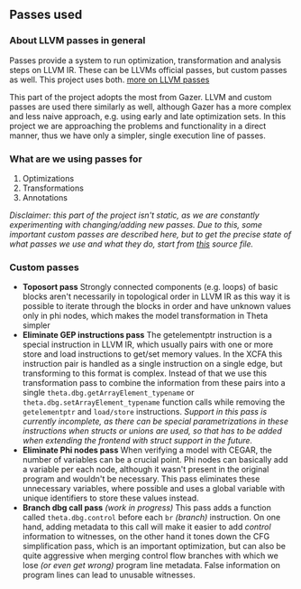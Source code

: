 ## Passes used

### About LLVM passes in general

Passes provide a system to run optimization, transformation and analysis steps on LLVM IR. These can
be LLVMs official passes, but custom passes as well. This project uses both.
[more on LLVM passes](https://llvm.org/docs/Passes.html)

This part of the project adopts the most from Gazer. LLVM and custom passes are used there similarly
as well, although Gazer has a more complex and less naive approach, e.g. using early and late
optimization sets. In this project we are approaching the problems and functionality in a direct
manner, thus we have only a simpler, single execution line of passes.

### What are we using passes for

1. Optimizations
2. Transformations
3. Annotations

*Disclaimer: this part of the project isn't static, as we are constantly experimenting with
changing/adding new passes. Due to this, some important custom passes are described here, but to get
the precise state of what passes we use and what they do, start
from [this](https://github.com/ftsrg/theta-c-frontend/blob/master/src/utilities/CPipeline.cpp)
source file.*

### Custom passes

- **Toposort pass**
  Strongly connected components (e.g. loops) of basic blocks aren't necessarily in topological order
  in LLVM IR as this way it is possible to iterate through the blocks in order and have unknown
  values only in phi nodes, which makes the model transformation in Theta simpler
- **Eliminate GEP instructions pass**
  The getelementptr instruction is a special instruction in LLVM IR, which usually pairs with one or
  more store and load instructions to get/set memory values. In the XCFA this instruction pair is
  handled as a single instruction on a single edge, but transforming to this format is complex.
  Instead of that we use this transformation pass to combine the information from these pairs into a
  single `theta.dbg.getArrayElement_typename` or `theta.dbg.setArrayElement_typename` function calls
  while removing the `getelementptr` and `load/store` instructions. *Support in this pass is
  currently incomplete, as there can be special parametrizations in these instructions when structs
  or unions are used, so that has to be added when extending the frontend with struct support in the
  future.*
- **Eliminate Phi nodes pass**
  When verifying a model with CEGAR, the number of variables can be a crucial point. Phi nodes can
  basically add a variable per each node, although it wasn't present in the original program and
  wouldn't be necessary. This pass eliminates these unnecessary variables, where possible and uses a
  global variable with unique identifiers to store these values instead.
- **Branch dbg call pass** *(work in progress)*
  This pass adds a function called `theta.dbg.control` before each `br` *(branch)* instruction. On
  one hand, adding metadata to this call will make it easier to add *control* information to
  witnesses, on the other hand it tones down the CFG simplification pass, which is an important
  optimization, but can also be quite aggressive when merging control flow branches with which we
  lose *(or even get wrong)* program line metadata. False information on program lines can lead to
  unusable witnesses.
